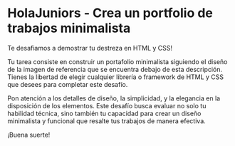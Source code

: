 <h1>HolaJuniors - Crea un portfolio de trabajos minimalista</h1>
<p>Te desafiamos a demostrar tu destreza en HTML y CSS!</p>
<p>Tu tarea consiste en construir un portafolio minimalista siguiendo el diseño de la imagen de referencia que se encuentra debajo de esta descripción. Tienes la libertad de elegir cualquier librería o framework de HTML y CSS que desees para completar este desafío.</p>
<p>Pon atención a los detalles de diseño, la simplicidad, y la elegancia en la disposición de los elementos. Este desafío busca evaluar no solo tu habilidad técnica, sino también tu capacidad para crear un diseño minimalista y funcional que resalte tus trabajos de manera efectiva.</p>
<p>¡Buena suerte!</p>